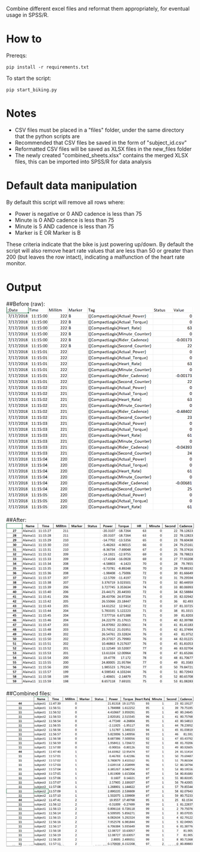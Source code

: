 Combine different excel files and reformat them appropriately, for eventual usage in SPSS/R.

# How to

Prereqs:
```
pip install -r requirements.txt
```
To start the script:
```
pip start_biking.py
```
# Notes
* CSV files must be placed in a "files" folder, under the same directory that the python scripts are
* Recommended that CSV files be saved in the form of "subject_id.csv"
* Reformatted CSV files will be saved as XLSX files in the new_files folder
* The newly created "combined_sheets.xlsx" contains the merged XLSX files, this can be imported into SPSS/R for data analysis

# Default data manipulation
By default this script will remove all rows where:
* Power is negative or 0 AND cadence is less than 75
* Minute is 0 AND cadence is less than 75
* Minute is 5 AND cadence is less than 75
* Marker is E OR Marker is B

These criteria indicate that the bike is just powering up/down. By default the script will also remove heart rate values that are less than 50 or greater than 200 (but leaves the row intact), indicating a malfunction of the heart rate monitor.

# Output

##Before (raw):
![alt text](https://github.com/pomkos/biking/blob/master/before.png)

##After:
![alt text](https://github.com/pomkos/biking/blob/master/after.png)

##Combined files:
![alt text](https://github.com/pomkos/biking/blob/master/combined.png)
